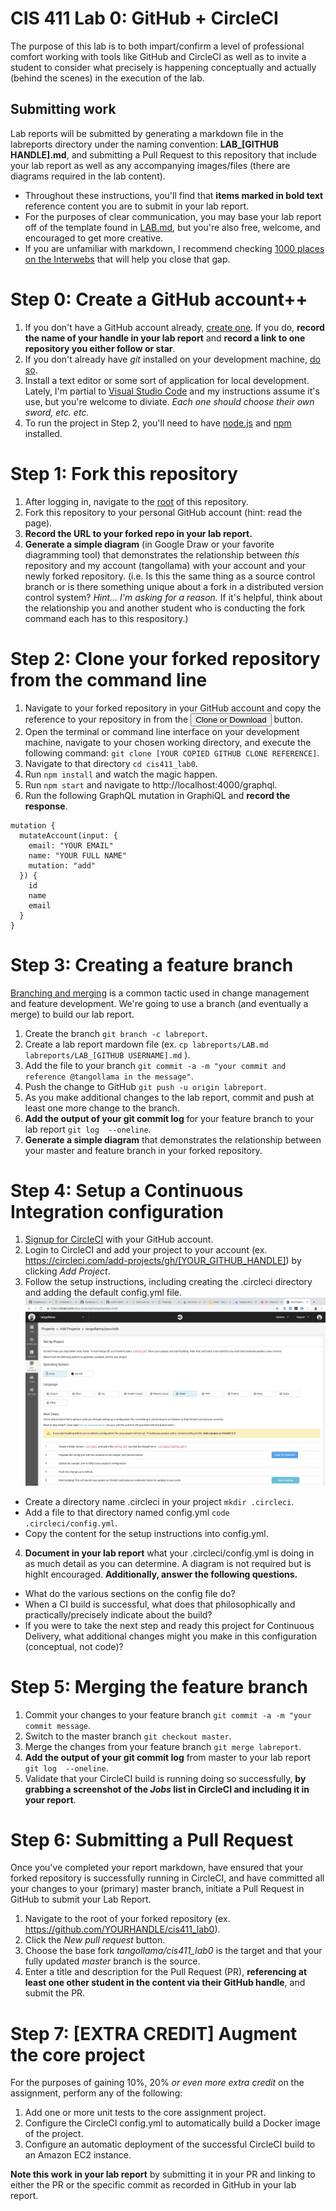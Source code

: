 # CIS 411 Lab 0: GitHub + CircleCI
The purpose of this lab is to both impart/confirm a level of professional comfort working with tools like GitHub and CircleCI as well as to invite a student to consider what precisely is happening conceptually and actually (behind the scenes) in the execution of the lab. 

## Submitting work
Lab reports will be submitted by generating a markdown file in the labreports directory under the naming convention: **LAB_[GITHUB HANDLE].md**, and submitting a Pull Request to this repository that include your lab report as well as any accompanying images/files (there are diagrams required in the lab content). 

* Throughout these instructions, you'll find that **items marked in bold text** reference content you are to submit in your lab report.
* For the purposes of clear communication, you may base your lab report off of the template found in [LAB.md](LAB.md), but you're also free, welcome, and encouraged to get more creative.
* If you are unfamiliar with markdown, I recommend checking [1000 places on the Interwebs](http://lmgtfy.com/?q=learn+markdown) that will help you close that gap.

# Step 0: Create a GitHub account++
1. If you don't have a GitHub account already, [create one](https://github.com/join). If you do, **record the name of your handle in your lab report** and **record a link to one repository you either follow or star**.
2. If you don't already have _git_ installed on your development machine, [do so](https://git-scm.com/downloads).
3. Install a text editor or some sort of application for local development. Lately, I'm partial to [Visual Studio Code](https://code.visualstudio.com/) and my instructions assume it's use, but you're welcome to diviate. _Each one should choose their own sword, etc. etc._
4. To run the project in Step 2, you'll need to have [node.js](https://nodejs.org/en/download/) and [npm](https://docs.npmjs.com/cli/install) installed.

# Step 1: Fork this repository
1. After logging in, navigate to the [root](https://github.com/tangollama/cis411_lab0) of this repository.
2. Fork this repository to your personal GitHub account (hint: read the page).
3. **Record the URL to your forked repo in your lab report.**
4. **Generate a simple diagram** (in Google Draw or your favorite diagramming tool) that demonstrates the relationship between _this_ repository and my account (tangollama) with your account and your newly forked repository. (i.e. Is this the same thing as a source control branch or is there something unique about a fork in a distributed version control system? _Hint... I'm asking for a reason._ If it's helpful, think about the relationship you and another student who is conducting the fork command each has to this respository.)

# Step 2: Clone your forked repository from the command line
1. Navigate to your forked repository in your GitHub account and copy the reference to your repository in from the <button class="btn btn-sm btn-primary">Clone or Download</button> button.
2. Open the terminal or command line interface on your development machine, navigate to your chosen working directory, and execute the following command: ```git clone [YOUR COPIED GITHUB CLONE REFERENCE]```.
3. Navigate to that directory ```cd cis411_lab0```.
4. Run ```npm install``` and watch the magic happen.
5. Run ```npm start``` and navigate to http://localhost:4000/graphql.
6. Run the following GraphQL mutation in GraphiQL and **record the response**.
```
mutation {
  mutateAccount(input: {
    email: "YOUR EMAIL"
    name: "YOUR FULL NAME"
    mutation: "add"
  }) {
    id
    name
    email
  }
}
```

# Step 3: Creating a feature branch
[Branching and merging](https://www.atlassian.com/agile/software-development/branching) is a common tactic used in change management and feature development. We're going to use a branch (and eventually a merge) to build our lab report.
1. Create the branch ```git branch -c labreport```.
2. Create a lab report mardown file (ex. ```cp labreports/LAB.md labreports/LAB_[GITHUB USERNAME].md``` ).
3. Add the file to your branch ```git commit -a -m "your commit and reference @tangollama in the message"```.
4. Push the change to GitHub ```git push -u origin labreport```.
5. As you make additional changes to the lab report, commit and push at least one more change to the branch.
6. **Add the output of your git commit log** for your feature branch to your lab report ```git log  --oneline```.
7. **Generate a simple diagram** that demonstrates the relationship between your master and feature branch in your forked repository.

# Step 4: Setup a Continuous Integration configuration
1. [Signup for CircleCI](https://circleci.com/signup/) with your GitHub account.
2. Login to CircleCI and add your project to your account (ex. https://circleci.com/add-projects/gh/[YOUR_GITHUB_HANDLE]) by clicking _Add Project_.
3. Follow the setup instructions, including creating the .circleci directory and adding the default config.yml file.
![CircleCI setup](../assets/circleci_setup.png "CircleCI Setup")
- Create a directory name .circleci in your project ```mkdir .circleci```.
- Add a file to that directory named config.yml ```code .circleci/config.yml```.
- Copy the content for the setup instructions into config.yml.
4. **Document in your lab report** what your .circleci/config.yml is doing in as much detail as you can determine. A diagram is not required but is highlt encouraged. **Additionally, answer the following questions.**
- What do the various sections on the config file do?
- When a CI build is successful, what does that philosophically and practically/precisely indicate about the build?
- If you were to take the next step and ready this project for Continuous Delivery, what additional changes might you make in this configuration (conceptual, not code)?

# Step 5: Merging the feature branch
1. Commit your changes to your feature branch ```git commit -a -m "your commit message```.
2. Switch to the master branch ```git checkout master```.
3. Merge the changes from your feature branch ```git merge labreport```.
4. **Add the output of your git commit log** from master to your lab report ```git log  --oneline```.
5. Validate that your CircleCI build is running doing so successfully, **by grabbing a screenshot of the _Jobs_ list in CircleCI and including it in your report**.

# Step 6: Submitting a Pull Request
Once you've completed your report markdown, have ensured that your forked repository is successfully running in CircleCI, and have committed all your changes to your (primary) master branch, initiate a Pull Request in GitHub to submit your Lab Report.
1. Navigate to the root of your forked repository (ex. https://github.com/YOURHANDLE/cis411_lab0).
2. Click the _New pull request_ button.
3. Choose the base fork _tangollama/cis411_lab0_ is the target and that your fully updated _master_ branch is the source.
4. Enter a title and description for the Pull Request (PR), **referencing at least one other student in the content via their GitHub handle**, and submit the PR.

# Step 7: [EXTRA CREDIT] Augment the core project
For the purposes of gaining 10%, 20% _or even more extra credit_ on the assignment, perform any of the following:
1. Add one or more unit tests to the core assignment project. 
2. Configure the CircleCI config.yml to automatically build a Docker image of the project.
3. Configure an automatic deployment of the successful CircleCI build to an Amazon EC2 instance.

**Note this work in your lab report** by submitting it in your PR and linking to either the PR or the specific commit as recorded in GitHub in your lab report.
